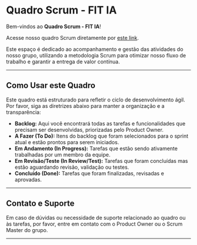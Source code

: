 # Quadro Scrum - FIT IA

Bem-vindos ao **Quadro Scrum - FIT IA**!

Acesse nosso quadro Scrum diretamente por [este link](https://discente-team-yocndrm9.atlassian.net/jira/software/projects/SCRUM/boards/1/).

Este espaço é dedicado ao acompanhamento e gestão das atividades do nosso grupo, utilizando a metodologia Scrum para otimizar nosso fluxo de trabalho e garantir a entrega de valor contínua.

---

## Como Usar este Quadro

Este quadro está estruturado para refletir o ciclo de desenvolvimento ágil. Por favor, siga as diretrizes abaixo para manter a organização e a transparência:

* **Backlog:** Aqui você encontrará todas as tarefas e funcionalidades que precisam ser desenvolvidas, priorizadas pelo Product Owner.
* **A Fazer (To Do):** Itens do backlog que foram selecionados para o sprint atual e estão prontos para serem iniciados.
* **Em Andamento (In Progress):** Tarefas que estão sendo ativamente trabalhadas por um membro da equipe.
* **Em Revisão/Teste (In Review/Test):** Tarefas que foram concluídas mas estão aguardando revisão, validação ou testes.
* **Concluído (Done):** Tarefas que foram finalizadas, revisadas e aprovadas.

---

## Contato e Suporte

Em caso de dúvidas ou necessidade de suporte relacionado ao quadro ou às tarefas, por favor, entre em contato com o Product Owner ou o Scrum Master do grupo.

---